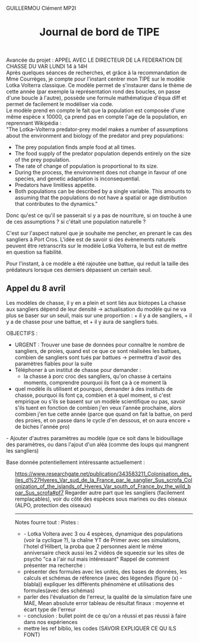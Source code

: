 <!DOCTYPE html>
<html>

<head>
  <meta charset="utf-8">
  <meta name="viewport" content="width=device-width">
  <link href="style.css" rel="stylesheet" type="text/css" />
</head>

<body>
  GUILLERMOU Clément MP2I
  <div style="text-align: center;">
    <h1>
      Journal de bord de TIPE
    </h1>
  </div>
  <br>
  <p>
Avancée du projet : APPEL AVEC LE DIRECTEUR DE LA FEDERATION DE CHASSE DU VAR LUNDI 14 à 14H <br/>
    Après quelques séances de recherches, et grâce à la recommandation de Mme Courrèges, je compte pour l'instant centrer mon TIPE sur le modèle Lotka Volterra classique.
    Ce modèle permet de s'instaurer dans le thème de cette année (par exemple la représentation rond des boucles, on passe d'une boucle à l'autre), possède une formule mathématique d'équa diff et permet de facilement le modéliser via code.
    <br>
Le modèle prend en compte le fait que la population est composée d'une même espèce x 10000, ça prend pas en compte l'age de la population, en reprennant Wikipédia :
    <br>
    "The Lotka–Volterra predator-prey model makes a number of assumptions about the environment and biology of the predator and prey populations:
    <ul><li>The prey population finds ample food at all times.</li>
    <li>The food supply of the predator population depends entirely on the size of the prey population.</li>
    <li>The rate of change of population is proportional to its size.</li>
    <li>During the process, the environment does not change in favour of one species, and genetic adaptation is inconsequential.</li>
    <li>Predators have limitless appetite.</li>
    <li>Both populations can be described by a single variable. This amounts to assuming that the populations do not have a spatial or age distribution that contributes to the dynamics."</li></ul>
Donc qu'est ce qu'il se passerait si y a pas de nourriture, si on touche à une de ces assumptions ? si c'était une population naturelle ?

C'est sur l'aspect naturel que je souhaite me pencher, en prenant le cas des sangliers à Port Cros. L'idée est de savoir si des évènements naturels peuvent être retranscrits sur le modèle Lotka Volterra, le but est de mettre en question sa fiabilité.

Pour l'instant, à ce modèle a été rajoutée une battue, qui reduit la taille des prédateurs lorsque ces derniers dépassent un certain seuil.
<h2>Appel du 8 avril</h2>
Les modèles de chasse, il y en a plein et sont liés aux biotopes
La chasse aux sangliers dépend de leur densité -> actualisation du modèle qui ne va plus se baser sur un seuil, mais sur une proportion : + il y a de sangliers, + il y a de chasse pour une battue, et + il y aura de sangliers tués.


OBJECTIFS :

- URGENT : Trouver une base de données pour connaître le nombre de sangliers, de proies, quand est ce que ce sont réalisées les battues, combien de sangliers sont tués par battues -> permettra d'avoir des paramètres fiables pour la suite
- Téléphoner à un institut de chasse pour demander :
  <ul><li>la chasse à porc croc des sangliers, qu'on chasse à certains moments, comprendre pourquoi ils font ça à ce moment là
</li> <li>quel modèle ils utilisent et pourquoi, demander à des instituts de chasse, pourquoi ils font ça, combien et à quel moment, si c'est empirique ou s'ils se basent sur un modèle scientifique ou pas, savoir s'ils tuent en fonction de combien j'en veux l'année prochaine, alors combien j'en tue cette année (parce que quand on fait la battue, on perd des proies, et on passe dans le cycle d'en dessous, et on aura encore + de biches l'année pro)</li>
</ul>
- Ajouter d'autres paramètres au modèle (que ce soit dans le bidouillage des paramètres, ou dans l'ajout d'un aléa (comme des loups qui mangnent les sangliers)

  Base donnée potentiellement intéressante actuellement : <ul> https://www.researchgate.net/publication/343583211_Colonisation_des_iles_d%27Hyeres_Var_sud_de_la_France_par_le_sanglier_Sus_scrofa_Colonization_of_the_islands_of_Hyeres_Var_south_of_France_by_the_wild_boar_Sus_scrofa#pf7
  Regarder autre part que les sangliers (facilement remplaçables), voir du côté des espèces sous marines ou des oiseaux (ALPO, protection des oiseaux)


-------------------------------------------------------------------
    
Notes fourre tout :
    Pistes : <ul><li>- Lotka Voltera avec 3 ou 4 espèces, dynamique des populations (voir la cyclique ?), la chaîne YT de Primer
    avec ses simulations, l'hotel d'Hilbert, la proba que 2 personnes aient le même anniversaire
    check aussi les 2 vidéos de squeezie sur les sites de psycho "ca a l'air nul mais intéressant"
    Rappel de comment présenter ma recherche :</li><li> présenter des formules avec les unités, des bases de données, les calculs et schémas de référence (avec des légendes
    (figure (x) - blabla)) expliquer les différents phénomène et utilisations des formules(avec des schémas)</li>
    <li> parler des l'évaluation de l'erreur, la qualité de la simulation faire une MAE, Mean absolute error
    tableau de résultat finaux : moyenne et écart type de l'erreur</li><li>- conclusion : bullet point de ce qu'on a réussi et pas réussi à faire dans nos expériences</li>
    <li>mettre les ref biblio, les codes (SAVOIR EXPLIQUER CE QU ILS FONT) </li></ul>

    
    
    
    
    
  </p>
</body>

</html>
